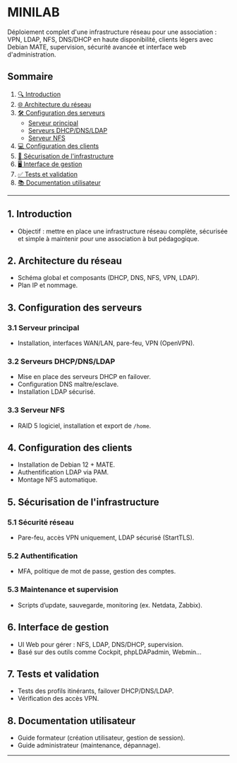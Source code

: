 # MINILAB

Déploiement complet d'une infrastructure réseau pour une association : VPN, LDAP, NFS, DNS/DHCP en haute disponibilité, clients légers avec Debian MATE, supervision, sécurité avancée et interface web d'administration.

## Sommaire

1. [🔍 Introduction](#1-introduction)  
2. [🌐 Architecture du réseau](#2-architecture-du-réseau)  
3. [🛠️ Configuration des serveurs](#3-configuration-des-serveurs)  
   - [Serveur principal](#31-serveur-principal)  
   - [Serveurs DHCP/DNS/LDAP](#32-serveurs-dhcpdnssldap)  
   - [Serveur NFS](#33-serveur-nfs)  
4. [💻 Configuration des clients](#4-configuration-des-clients)  
5. [🔐 Sécurisation de l'infrastructure](#5-sécurisation-de-linfrastructure)  
6. [🖥 Interface de gestion](#6-interface-de-gestion)  
7. [✅ Tests et validation](#7-tests-et-validation)  
8. [📚 Documentation utilisateur](#8-documentation-utilisateur)

---

## 1. Introduction

- Objectif : mettre en place une infrastructure réseau complète, sécurisée et simple à maintenir pour une association à but pédagogique.

## 2. Architecture du réseau

- Schéma global et composants (DHCP, DNS, NFS, VPN, LDAP).
- Plan IP et nommage.

## 3. Configuration des serveurs

### 3.1 Serveur principal
- Installation, interfaces WAN/LAN, pare-feu, VPN (OpenVPN).

### 3.2 Serveurs DHCP/DNS/LDAP
- Mise en place des serveurs DHCP en failover.
- Configuration DNS maître/esclave.
- Installation LDAP sécurisé.

### 3.3 Serveur NFS
- RAID 5 logiciel, installation et export de `/home`.

## 4. Configuration des clients

- Installation de Debian 12 + MATE.
- Authentification LDAP via PAM.
- Montage NFS automatique.

## 5. Sécurisation de l'infrastructure

### 5.1 Sécurité réseau
- Pare-feu, accès VPN uniquement, LDAP sécurisé (StartTLS).
### 5.2 Authentification
- MFA, politique de mot de passe, gestion des comptes.
### 5.3 Maintenance et supervision
- Scripts d’update, sauvegarde, monitoring (ex. Netdata, Zabbix).

## 6. Interface de gestion

- UI Web pour gérer : NFS, LDAP, DNS/DHCP, supervision.
- Basé sur des outils comme Cockpit, phpLDAPadmin, Webmin...

## 7. Tests et validation

- Tests des profils itinérants, failover DHCP/DNS/LDAP.
- Vérification des accès VPN.


## 8. Documentation utilisateur

- Guide formateur (création utilisateur, gestion de session).
- Guide administrateur (maintenance, dépannage).

---
